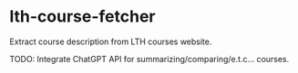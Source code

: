# lth-course-fetcher
Extract course description from LTH courses website.

TODO:
Integrate ChatGPT API for summarizing/comparing/e.t.c... courses.
